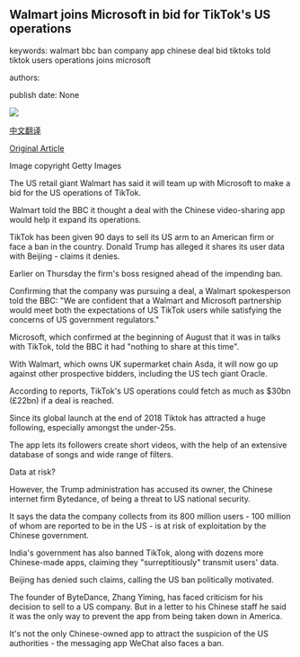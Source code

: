## Walmart joins Microsoft in bid for TikTok's US operations

keywords: walmart bbc ban company app chinese deal bid tiktoks told tiktok users operations joins microsoft

authors: 

publish date: None

![](https://ichef.bbci.co.uk/news/1024/branded_news/4E06/production/_114147991_microsoft_tiktok_walmart_index.jpg)

[中文翻译](Walmart%20joins%20Microsoft%20in%20bid%20for%20TikTok%27s%20US%20operations_zh.md)

[Original Article](https://www.bbc.com/news/business-53933534)

Image copyright Getty Images

The US retail giant Walmart has said it will team up with Microsoft to make a bid for the US operations of TikTok.

Walmart told the BBC it thought a deal with the Chinese video-sharing app would help it expand its operations.

TikTok has been given 90 days to sell its US arm to an American firm or face a ban in the country. Donald Trump has alleged it shares its user data with Beijing - claims it denies.

Earlier on Thursday the firm's boss resigned ahead of the impending ban.

Confirming that the company was pursuing a deal, a Walmart spokesperson told the BBC: "We are confident that a Walmart and Microsoft partnership would meet both the expectations of US TikTok users while satisfying the concerns of US government regulators."

Microsoft, which confirmed at the beginning of August that it was in talks with TikTok, told the BBC it had "nothing to share at this time".

With Walmart, which owns UK supermarket chain Asda, it will now go up against other prospective bidders, including the US tech giant Oracle.

According to reports, TikTok's US operations could fetch as much as $30bn (£22bn) if a deal is reached.

Since its global launch at the end of 2018 Tiktok has attracted a huge following, especially amongst the under-25s.

The app lets its followers create short videos, with the help of an extensive database of songs and wide range of filters.

Data at risk?

However, the Trump administration has accused its owner, the Chinese internet firm Bytedance, of being a threat to US national security.

It says the data the company collects from its 800 million users - 100 million of whom are reported to be in the US - is at risk of exploitation by the Chinese government.

India's government has also banned TikTok, along with dozens more Chinese-made apps, claiming they "surreptitiously" transmit users' data.

Beijing has denied such claims, calling the US ban politically motivated.

The founder of ByteDance, Zhang Yiming, has faced criticism for his decision to sell to a US company. But in a letter to his Chinese staff he said it was the only way to prevent the app from being taken down in America.

It's not the only Chinese-owned app to attract the suspicion of the US authorities - the messaging app WeChat also faces a ban.